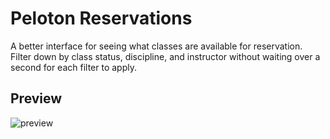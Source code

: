 # Peloton Reservations

A better interface for seeing what classes are available for reservation. Filter down by class status, discipline, and instructor without waiting over a second for each filter to apply.

## Preview

![preview](https://github.com/Abbondanzo/peloton-reservations/assets/10366495/c76197da-0251-409c-82ce-da269911cb70)

